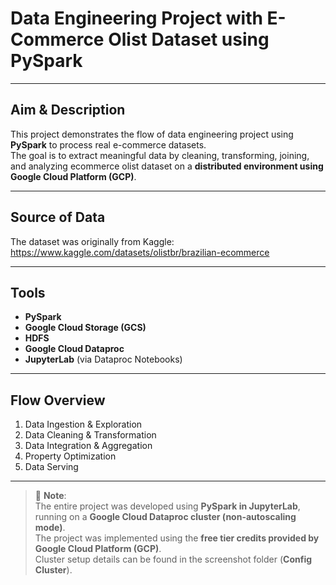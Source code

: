 # **Data Engineering Project with E-Commerce Olist Dataset using PySpark**

---

## **Aim & Description**
This project demonstrates the flow of data engineering project using **PySpark** to process real e-commerce datasets.  
The goal is to extract meaningful data by cleaning, transforming, joining, and analyzing ecommerce olist dataset on a **distributed environment using Google Cloud Platform (GCP)**.

---

## **Source of Data**
The dataset was originally from Kaggle: https://www.kaggle.com/datasets/olistbr/brazilian-ecommerce

---

## **Tools**
- **PySpark**  
- **Google Cloud Storage (GCS)**
- **HDFS**  
- **Google Cloud Dataproc**
- **JupyterLab** (via Dataproc Notebooks)

---

## **Flow Overview**
1. Data Ingestion & Exploration
2. Data Cleaning & Transformation
3. Data Integration & Aggregation
4. Property Optimization
5. Data Serving

---

> 📝 **Note**:  
> The entire project was developed using **PySpark in JupyterLab**, running on a **Google Cloud Dataproc cluster (non-autoscaling mode)**.  
> The project was implemented using the **free tier credits provided by Google Cloud Platform (GCP)**.  
> Cluster setup details can be found in the screenshot folder (**Config Cluster**).
